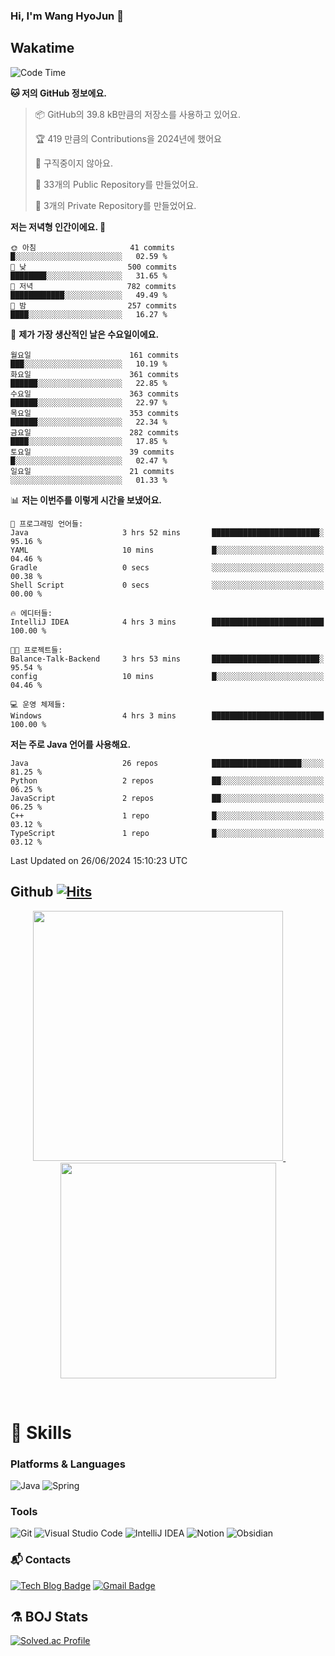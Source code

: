 ### Hi, I'm Wang HyoJun 👋

## Wakatime
<!--START_SECTION:waka-->
![Code Time](http://img.shields.io/badge/Code%20Time-203%20hrs%2027%20mins-blue)

**🐱 저의 GitHub 정보에요.** 

> 📦 GitHub의 39.8 kB만큼의 저장소를 사용하고 있어요. 
 > 
> 🏆 419 만큼의 Contributions을 2024년에 했어요
 > 
> 🚫 구직중이지 않아요.
 > 
> 📜 33개의 Public Repository를 만들었어요. 
 > 
> 🔑 3개의 Private Repository를 만들었어요. 
 > 
**저는 저녁형 인간이에요. 🦉** 

```text
🌞 아침                     41 commits          █░░░░░░░░░░░░░░░░░░░░░░░░   02.59 % 
🌆 낮　                     500 commits         ████████░░░░░░░░░░░░░░░░░   31.65 % 
🌃 저녁                     782 commits         ████████████░░░░░░░░░░░░░   49.49 % 
🌙 밤　                     257 commits         ████░░░░░░░░░░░░░░░░░░░░░   16.27 % 
```
📅 **제가 가장 생산적인 날은 수요일이에요.** 

```text
월요일                      161 commits         ███░░░░░░░░░░░░░░░░░░░░░░   10.19 % 
화요일                      361 commits         ██████░░░░░░░░░░░░░░░░░░░   22.85 % 
수요일                      363 commits         ██████░░░░░░░░░░░░░░░░░░░   22.97 % 
목요일                      353 commits         ██████░░░░░░░░░░░░░░░░░░░   22.34 % 
금요일                      282 commits         ████░░░░░░░░░░░░░░░░░░░░░   17.85 % 
토요일                      39 commits          █░░░░░░░░░░░░░░░░░░░░░░░░   02.47 % 
일요일                      21 commits          ░░░░░░░░░░░░░░░░░░░░░░░░░   01.33 % 
```


📊 **저는 이번주를 이렇게 시간을 보냈어요.** 

```text
💬 프로그래밍 언어들: 
Java                     3 hrs 52 mins       ████████████████████████░   95.16 % 
YAML                     10 mins             █░░░░░░░░░░░░░░░░░░░░░░░░   04.46 % 
Gradle                   0 secs              ░░░░░░░░░░░░░░░░░░░░░░░░░   00.38 % 
Shell Script             0 secs              ░░░░░░░░░░░░░░░░░░░░░░░░░   00.00 % 

🔥 에디터들: 
IntelliJ IDEA            4 hrs 3 mins        █████████████████████████   100.00 % 

🐱‍💻 프로젝트들: 
Balance-Talk-Backend     3 hrs 53 mins       ████████████████████████░   95.54 % 
config                   10 mins             █░░░░░░░░░░░░░░░░░░░░░░░░   04.46 % 

💻 운영 체제들: 
Windows                  4 hrs 3 mins        █████████████████████████   100.00 % 
```

**저는 주로 Java 언어를 사용해요.** 

```text
Java                     26 repos            ████████████████████░░░░░   81.25 % 
Python                   2 repos             ██░░░░░░░░░░░░░░░░░░░░░░░   06.25 % 
JavaScript               2 repos             ██░░░░░░░░░░░░░░░░░░░░░░░   06.25 % 
C++                      1 repo              █░░░░░░░░░░░░░░░░░░░░░░░░   03.12 % 
TypeScript               1 repo              █░░░░░░░░░░░░░░░░░░░░░░░░   03.12 % 
```




 Last Updated on 26/06/2024 15:10:23 UTC
<!--END_SECTION:waka-->

## Github [![Hits](https://hits.seeyoufarm.com/api/count/incr/badge.svg?url=https%3A%2F%2Fgithub.com%2Fgywns0417%2Fhit-counter&count_bg=%239AEB68&title_bg=%23B1D1F7&icon=&icon_color=%23E7E7E7&title=hits&edge_flat=false)](https://hits.seeyoufarm.com)

<p align="center">
  <a href="https://github.com/gywns0417">
    <img src="https://github-readme-stats.vercel.app/api?username=gywns0417&show_icons=true&theme=catppuccin_latte" width="400" style="max-width:100%;" />
  </a>
  &nbsp;
  &nbsp;
  &nbsp;
  &nbsp;
  <a href="https://github.com/gywns0417">
    <img src="https://github-readme-stats.vercel.app/api/top-langs/?username=gywns0417&layout=compact&show_icons=true&show_owner=true&theme=nord" width="345" style="max-width:100%;"/>
  </a>
</p>

<br>

# 💪 Skills
### Platforms & Languages
![Java](https://img.shields.io/badge/Java-007396.svg?&style=for-the-badge&logo=Java&logoColor=white)
![Spring](https://img.shields.io/badge/Spring-6DB33F.svg?&style=for-the-badge&logo=Spring&logoColor=white)

### Tools
![Git](https://img.shields.io/badge/Git-F05032.svg?&style=for-the-badge&logo=Git&logoColor=white)
![Visual Studio Code](https://img.shields.io/badge/Visual%20Studio%20Code-007ACC.svg?&style=for-the-badge&logo=Visual%20Studio%20Code&logoColor=white)
![IntelliJ IDEA](https://img.shields.io/badge/IntelliJ%20IDEA-000000.svg?&style=for-the-badge&logo=IntelliJ%20IDEA&logoColor=white)
![Notion](https://img.shields.io/badge/Notion-000000.svg?&style=for-the-badge&logo=Notion&logoColor=white)
![Obsidian](https://img.shields.io/badge/Obsidian-7C3AED.svg?&style=for-the-badge&logo=Obsidian&logoColor=white)


### :mailbox_with_mail: Contacts
[![Tech Blog Badge](http://img.shields.io/badge/-Tech%20blog-black?style=flat-square&logo=github&link=https://king-dev.tistory.com/)](https://king.tistory.com/)
[![Gmail Badge](https://img.shields.io/badge/Gmail-d14836?style=flat-square&logo=Gmail&logoColor=white&link=mailto:gywns0417@gmail.com)](mailto:gywns0417@gmail.com)

## ⚗️ BOJ Stats

[![Solved.ac Profile](http://mazassumnida.wtf/api/v2/generate_badge?boj=gywns0417)](https://solved.ac/gywns0417/)
